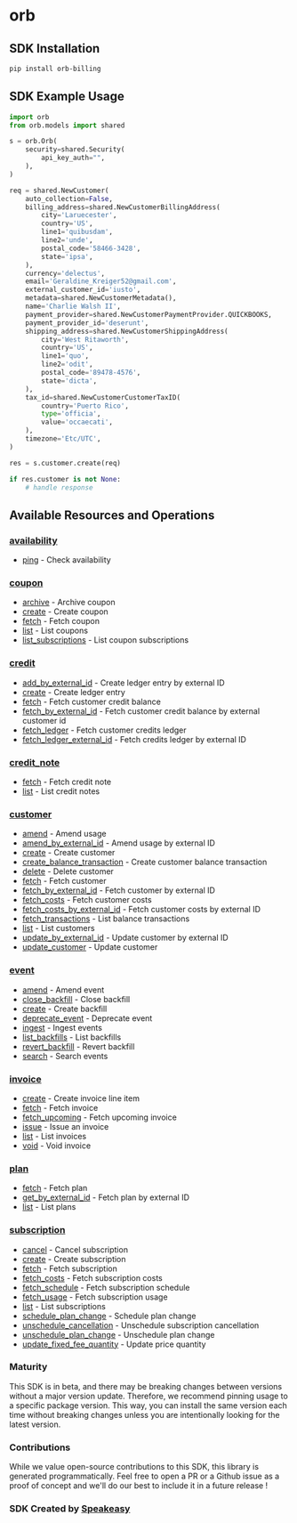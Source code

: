 # orb

<!-- Start SDK Installation -->
## SDK Installation

```bash
pip install orb-billing
```
<!-- End SDK Installation -->

## SDK Example Usage
<!-- Start SDK Example Usage -->


```python
import orb
from orb.models import shared

s = orb.Orb(
    security=shared.Security(
        api_key_auth="",
    ),
)

req = shared.NewCustomer(
    auto_collection=False,
    billing_address=shared.NewCustomerBillingAddress(
        city='Laruecester',
        country='US',
        line1='quibusdam',
        line2='unde',
        postal_code='58466-3428',
        state='ipsa',
    ),
    currency='delectus',
    email='Geraldine_Kreiger52@gmail.com',
    external_customer_id='iusto',
    metadata=shared.NewCustomerMetadata(),
    name='Charlie Walsh II',
    payment_provider=shared.NewCustomerPaymentProvider.QUICKBOOKS,
    payment_provider_id='deserunt',
    shipping_address=shared.NewCustomerShippingAddress(
        city='West Ritaworth',
        country='US',
        line1='quo',
        line2='odit',
        postal_code='89478-4576',
        state='dicta',
    ),
    tax_id=shared.NewCustomerCustomerTaxID(
        country='Puerto Rico',
        type='officia',
        value='occaecati',
    ),
    timezone='Etc/UTC',
)

res = s.customer.create(req)

if res.customer is not None:
    # handle response
```
<!-- End SDK Example Usage -->

<!-- Start SDK Available Operations -->
## Available Resources and Operations


### [availability](docs/sdks/availability/README.md)

* [ping](docs/sdks/availability/README.md#ping) - Check availability

### [coupon](docs/sdks/coupon/README.md)

* [archive](docs/sdks/coupon/README.md#archive) - Archive coupon
* [create](docs/sdks/coupon/README.md#create) - Create coupon
* [fetch](docs/sdks/coupon/README.md#fetch) - Fetch coupon
* [list](docs/sdks/coupon/README.md#list) - List coupons
* [list_subscriptions](docs/sdks/coupon/README.md#list_subscriptions) - List coupon subscriptions

### [credit](docs/sdks/credit/README.md)

* [add_by_external_id](docs/sdks/credit/README.md#add_by_external_id) - Create ledger entry by external ID
* [create](docs/sdks/credit/README.md#create) - Create ledger entry
* [fetch](docs/sdks/credit/README.md#fetch) - Fetch customer credit balance
* [fetch_by_external_id](docs/sdks/credit/README.md#fetch_by_external_id) - Fetch customer credit balance by external customer id
* [fetch_ledger](docs/sdks/credit/README.md#fetch_ledger) - Fetch customer credits ledger
* [fetch_ledger_external_id](docs/sdks/credit/README.md#fetch_ledger_external_id) - Fetch credits ledger by external ID

### [credit_note](docs/sdks/creditnote/README.md)

* [fetch](docs/sdks/creditnote/README.md#fetch) - Fetch credit note
* [list](docs/sdks/creditnote/README.md#list) - List credit notes

### [customer](docs/sdks/customer/README.md)

* [amend](docs/sdks/customer/README.md#amend) - Amend usage
* [amend_by_external_id](docs/sdks/customer/README.md#amend_by_external_id) - Amend usage by external ID
* [create](docs/sdks/customer/README.md#create) - Create customer
* [create_balance_transaction](docs/sdks/customer/README.md#create_balance_transaction) - Create customer balance transaction
* [delete](docs/sdks/customer/README.md#delete) - Delete customer
* [fetch](docs/sdks/customer/README.md#fetch) - Fetch customer
* [fetch_by_external_id](docs/sdks/customer/README.md#fetch_by_external_id) - Fetch customer by external ID
* [fetch_costs](docs/sdks/customer/README.md#fetch_costs) - Fetch customer costs
* [fetch_costs_by_external_id](docs/sdks/customer/README.md#fetch_costs_by_external_id) - Fetch customer costs by external ID
* [fetch_transactions](docs/sdks/customer/README.md#fetch_transactions) - List balance transactions
* [list](docs/sdks/customer/README.md#list) - List customers
* [update_by_external_id](docs/sdks/customer/README.md#update_by_external_id) - Update customer by external ID
* [update_customer](docs/sdks/customer/README.md#update_customer) - Update customer

### [event](docs/sdks/event/README.md)

* [amend](docs/sdks/event/README.md#amend) - Amend event
* [close_backfill](docs/sdks/event/README.md#close_backfill) - Close backfill
* [create](docs/sdks/event/README.md#create) - Create backfill
* [deprecate_event](docs/sdks/event/README.md#deprecate_event) - Deprecate event
* [ingest](docs/sdks/event/README.md#ingest) - Ingest events
* [list_backfills](docs/sdks/event/README.md#list_backfills) - List backfills
* [revert_backfill](docs/sdks/event/README.md#revert_backfill) - Revert backfill
* [search](docs/sdks/event/README.md#search) - Search events

### [invoice](docs/sdks/invoice/README.md)

* [create](docs/sdks/invoice/README.md#create) - Create invoice line item
* [fetch](docs/sdks/invoice/README.md#fetch) - Fetch invoice
* [fetch_upcoming](docs/sdks/invoice/README.md#fetch_upcoming) - Fetch upcoming invoice
* [issue](docs/sdks/invoice/README.md#issue) - Issue an invoice
* [list](docs/sdks/invoice/README.md#list) - List invoices
* [void](docs/sdks/invoice/README.md#void) - Void invoice

### [plan](docs/sdks/plan/README.md)

* [fetch](docs/sdks/plan/README.md#fetch) - Fetch plan
* [get_by_external_id](docs/sdks/plan/README.md#get_by_external_id) - Fetch plan by external ID
* [list](docs/sdks/plan/README.md#list) - List plans

### [subscription](docs/sdks/subscription/README.md)

* [cancel](docs/sdks/subscription/README.md#cancel) - Cancel subscription
* [create](docs/sdks/subscription/README.md#create) - Create subscription
* [fetch](docs/sdks/subscription/README.md#fetch) - Fetch subscription
* [fetch_costs](docs/sdks/subscription/README.md#fetch_costs) - Fetch subscription costs
* [fetch_schedule](docs/sdks/subscription/README.md#fetch_schedule) - Fetch subscription schedule
* [fetch_usage](docs/sdks/subscription/README.md#fetch_usage) - Fetch subscription usage
* [list](docs/sdks/subscription/README.md#list) - List subscriptions
* [schedule_plan_change](docs/sdks/subscription/README.md#schedule_plan_change) - Schedule plan change
* [unschedule_cancellation](docs/sdks/subscription/README.md#unschedule_cancellation) - Unschedule subscription cancellation
* [unschedule_plan_change](docs/sdks/subscription/README.md#unschedule_plan_change) - Unschedule plan change
* [update_fixed_fee_quantity](docs/sdks/subscription/README.md#update_fixed_fee_quantity) - Update price quantity
<!-- End SDK Available Operations -->

### Maturity

This SDK is in beta, and there may be breaking changes between versions without a major version update. Therefore, we recommend pinning usage
to a specific package version. This way, you can install the same version each time without breaking changes unless you are intentionally
looking for the latest version.

### Contributions

While we value open-source contributions to this SDK, this library is generated programmatically.
Feel free to open a PR or a Github issue as a proof of concept and we'll do our best to include it in a future release !

### SDK Created by [Speakeasy](https://docs.speakeasyapi.dev/docs/using-speakeasy/client-sdks)
